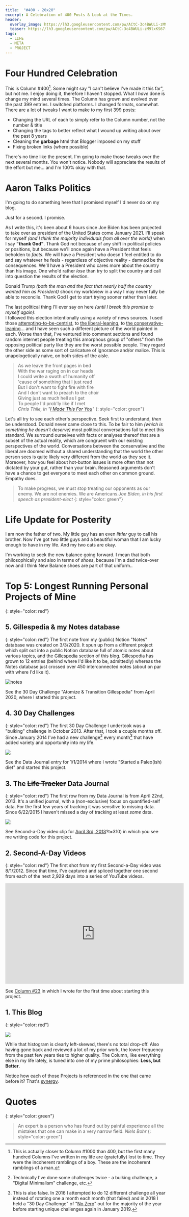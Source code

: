 ```yaml
---
title:  "#400 - 20x20"
excerpt: A Celebration of 400 Posts & Look at the Times.
header:
  overlay_image: https://lh3.googleusercontent.com/pw/ACtC-3c4BWULi-zM9lxKS67-dNnleIxiAlnF_incDd2J7qCYj2wLRv_llXCJ4iqTSZxXkqF8Y9kwDV4VOZ2EJZJhS5RzUxMO4xExDZbqffi-37j33jS-oL8f5DOyIq0a8LVP2R4YIEplaPhE1FiAJ_dPQUlkHA=w900
  teaser: https://lh3.googleusercontent.com/pw/ACtC-3c4BWULi-zM9lxKS67-dNnleIxiAlnF_incDd2J7qCYj2wLRv_llXCJ4iqTSZxXkqF8Y9kwDV4VOZ2EJZJhS5RzUxMO4xExDZbqffi-37j33jS-oL8f5DOyIq0a8LVP2R4YIEplaPhE1FiAJ_dPQUlkHA=w200
tags:
  - LIFE
  - META
  - PROJECT
---
```


# Four Hundred Celebration

This is Column #400[^1]. Some might say "I can't believe I've made it this far", but not me. I enjoy doing it, therefore I haven't stopped. What I *have* done is change my mind several times. The Column has grown and evolved over the past 399 entries. I switched platforms. I changed formats, somewhat. There are a lot of tweaks I want to make to my first 399 posts:

- Changing the URL of each to simply refer to the Column number, not the number & title
- Changing the tags to better reflect what I wound up writing about over the past 8 years
- Cleaning the **garbage** html that Blogger imposed on my stuff
- Fixing broken links (where possible)

There's no time like the present. I'm going to make those tweaks over the next several months. You won't notice. Nobody will appreciate the results of the effort but me... and I'm 100% okay with that. 

# Aaron Talks Politics

I'm going to do something here that I promised myself I'd never do on my blog.

Just for a second. I promise.

As I write this, it's been about 6 hours since Joe Biden has been projected to take over as president of the United States come January 2021. I'll speak for myself *(and I think the majority individuals from all over the world)* when I say **"thank God"**. Thank God not because of any shift in political policies or positions, but because we'll once again have a President that feels beholden to *facts*. We will have a President who doesn't feel entitled to do and say whatever he feels - regardless of objective reality - damned be the consequences. We'll have a President who cares more about the country than his image. One who'd rather *lose* than try to split the country and call into question the results of the election.

Donald Trump *(both the man and the fact that nearly half the country wanted him as President)* shook my worldview in a way I may never fully be able to reconcile. Thank God I get to start trying sooner rather than later.

The last political thing I'll ever say on here *(until I break this promise to myself again)*:   
I followed this election intentionally using a variety of news sources. I used those [attempting-to-be-centrist](https://apnews.com/), to [the liberal-leaning](https://www.msnbc.com/), to [the conservative-leaning](https://www.foxnews.com/)... and I have seen such a different picture of the world painted in each. Worse than that, I've ventured into comment sections and found random internet people treating this amorphous group of "others" from the opposing political party like they are the worst possible people. They regard the other side as some sort of caricature of ignorance and/or malice. This is unapologetically naive, on both sides of the aisle. 

> As we leave the front pages in bed  
> With the war raging on in our heads  
> I could write a swath of humanity off  
> 'cause of something that I just read  
> But I don't want to fight fire with fire  
> And I don't want to preach to the choir  
> Giving just as much hell as I get  
> To people I'd prob'ly like if I met  
> <cite>Chris Thile, in "[I Made This For You](https://genius.com/Chris-thile-i-made-this-for-you-lyrics)"</cite>
{: style="color: green"}

Let's all try to see each other's perspective. Seek first to understand, *then* be understood. Donald never came close to this. To be fair to him *(which is something he doesn't deserve)* most political conversations fail to meet this standard. We surround ourselves with facts or analyses thereof that are a subset of the actual reality, which are congruent with our existing perspectives of the world. Conversations between the conservative and the liberal are doomed without a shared understanding that the world the other person sees is quite likely very different from the world as they see it. Moreover, how you feel about hot-button issues is more often than not dictated by your gut, rather than your brain. Reasoned arguments don't have a chance to get everyone to meet each other on common ground. Empathy does.

> To make progress, we must stop treating our opponents as our enemy. We are not enemies. We are Americans.<cite>Joe Biden, in his first speech as president-elect</cite>
{: style="color: green"}

# Life Update for Posterity

I am now the father of two. My little guy has an even *littler* guy to call his brother. Now I've got two little guys and a beautiful woman that I am lucky enough to have in my life. And my two cats are okay.

I'm working to seek the new balance going forward. I mean that both philosophically and also in terms of *shoes*, because I'm a dad twice-over now and I think New Balance shoes are part of that uniform..

# Top 5: Longest Running Personal Projects of Mine
{: style="color: red"}
## 5. Gillespedia & my Notes database
{: style="color: red"}
The first note from my (public) Notion "Notes" database was created on 3/3/2020. It spun up from a different project which split out into a public Notion database full of atomic notes about various topics, and the [Gillespedia](https://aarongilly.com/gillespedia) section of this blog. Gillespedia has grown to 12 entries (behind where I'd like it to be, admittedly) whereas the Notes database just crossed over 450 interconnected notes (about on par with where I'd like it).

![notes](https://lh3.googleusercontent.com/pw/ACtC-3dEuF32JjkYFbSHqXBHr7illNNsum5ROiIfC783iQelHNiuuGBGVNvxKJgBjrxgznRTXK-BEJZkGF0U-2p0pstflS0R3CxNx5quZTFYI-gpntXZfnlK6GDK9RsdmUdXTZs27gybgVSXKzcAmJVs6pLnvQ=w950-h466-no?authuser=0)

See the 30 Day Challenge "Atomize & Transition Gillespedia" from April 2020, where I started this project.

## 4. 30 Day Challenges
{: style="color: red"}
The first 30 Day Challenge I undertook was a "bulking" challenge in October 2013. After that, I took a couple months off. Since January 2014 I've had a new challenge[^2] every month[^3] that have added variety and opportunity into my life.

![](https://lh3.googleusercontent.com/pw/ACtC-3dcqJY0bLzKioYlyVkJljo37QxYPAqQcjPaWUfxAr6ydMYU3jgAdjdkmitXTIEc_lAa9Iybyaj_XOWCT8yO8XazGwRJ62lpHma2l1LPxgboI2v2mvKqKpBFIpibgGkW3625zP6rhQcZKA-tSxU210yA7g=w998-h328-no?authuser=0)

See the Data Journal entry for 1/1/2014 where I wrote "Started a Paleo(ish) diet" and started this project.
## 3. The ~~Life Tracker~~ Data Journal
{: style="color: red"}
The first row from my Data Journal is from April 22nd, 2013. It's a unified journal, with a (non-exclusive) focus on quantified-self data. For the first few years of tracking it was sensitive to missing data. Since 6/22/2015 I haven't missed a day of tracking at least *some* data. 

![](https://lh3.googleusercontent.com/pw/ACtC-3edsVn9DL6J_RYshsqwGy4nwljTRWpb8kHeGiXESh1ejmCQoBFywBEV6xsOPnwhC7lViZKtO9B8cJmRTqoJxpADrOXhUha7IpcHup23xo2yqzNF40bwobRDPXDZNaHO-XqrVfwC14uhV11acVicKz-15Q=w882-h553-no?authuser=0)

See Second-a-Day video clip for [April 3rd, 2013](https://youtu.be/8_AwZQKjplc)?t=310) in which you see me writing code for this project.
## 2. Second-A-Day Videos
{: style="color: red"}
The first shot from my first Second-a-Day video was 8/1/2012. Since that time, I've captured and spliced together one second from each of the next 2,929 days into a series of YouTube videos.

<iframe width="560" height="315" src="https://www.youtube.com/embed/videoseries?list=PLmlnPk8L9dSJM8HcSDsRFcjrVAGOUfPuw" frameborder="0" allow="accelerometer; autoplay; clipboard-write; encrypted-media; gyroscope; picture-in-picture" allowfullscreen></iframe>

See [Column #23](https://aarongilly.com/23) in which I wrote for the first time about starting this project.
## 1. This Blog
{: style="color: red"}

![](https://lh3.googleusercontent.com/pw/ACtC-3eWvilzVI6Ah3k5UiJQbbjKdIbi2NnlVnFBAs91oM8NrkW-yES963ABXbFb6STqr_Hx-OaMJztWNuQEWsTPaRNXraS3tJwGnPuFpMshSky0HDgU8_w1DZC-s3wlQp8VbSbETL9PjM3ED58B2cKDFM6rTQ=w859-h484-no?authuser=0)

While that histogram is clearly left-skewed, there's no total drop-off. Also having gone back and reviewed a lot of my prior work, the lower frequency from the past few years ties to higher quality. The Column, like everything else in my life lately, is tuned into one of my prime philosophies: **Less, but Better**.  

Notice how each of those Projects is referenced in the one that came before it? That's [synergy](https://www.notion.so/Synergize-4bf628f94eef4fa4939ce4730c38eb20).

# Quotes
{: style="color: green"}
> An expert is a person who has found out by painful experience all the mistakes that one can make in a very narrow field. <cite>Niels Bohr</cite>
{: style="color: green"}

[^1]: This is actually closer to Column #1000 than 400, but the first many hundred Columns I've written in my life are (gratefully) lost to time. They were the incoherent ramblings of a boy. These are the incoherent ramblings of a man.

[^2]: Technically I've done some challenges twice - a bulking challenge, a "Digital Minimalism" challenge, etc. 

[^3]: This is also false. In 2016 I attempted to do 12 different challenge all year instead of rotating one a month each month (that failed) and in 2018 I held a "30 Day Challenge" of "[No Zero](https://www.google.com/url?sa=t&rct=j&q=&esrc=s&source=web&cd=&ved=2ahUKEwiw-tKh0MjsAhVNZc0KHRQBAmoQFjAAegQIAhAC&url=https%3A%2F%2Fwww.reddit.com%2Fr%2Fgetdisciplined%2Fcomments%2F1q96b5%2Fi_just_dont_care_about_myself%2Fcdah4af%2F&usg=AOvVaw34kr1z45KNWoqXDfsZGz5Z)" out for the majority of the year before starting unique challenges again in January 2019.